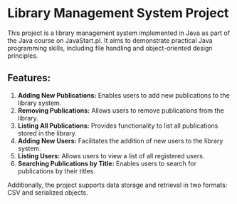 # Library Management System Project

This project is a library management system implemented in Java as part of the Java course on JavaStart.pl. It aims to demonstrate practical Java programming skills, including file handling and object-oriented design principles.

## Features:
1. **Adding New Publications:** Enables users to add new publications to the library system.
2. **Removing Publications:** Allows users to remove publications from the library.
3. **Listing All Publications:** Provides functionality to list all publications stored in the library.
4. **Adding New Users:** Facilitates the addition of new users to the library system.
5. **Listing Users:** Allows users to view a list of all registered users.
6. **Searching Publications by Title:** Enables users to search for publications by their titles.

Additionally, the project supports data storage and retrieval in two formats: CSV and serialized objects.